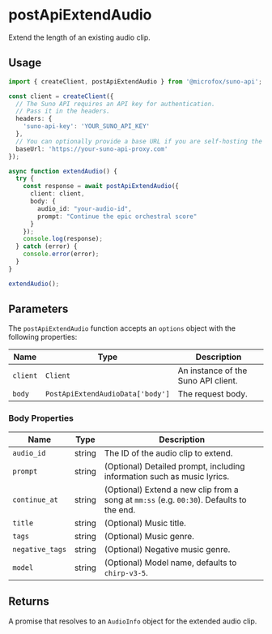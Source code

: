 # postApiExtendAudio

Extend the length of an existing audio clip.

## Usage

```typescript
import { createClient, postApiExtendAudio } from '@microfox/suno-api';

const client = createClient({
  // The Suno API requires an API key for authentication.
  // Pass it in the headers.
  headers: {
    'suno-api-key': 'YOUR_SUNO_API_KEY'
  },
  // You can optionally provide a base URL if you are self-hosting the API
  baseUrl: 'https://your-suno-api-proxy.com'
});

async function extendAudio() {
  try {
    const response = await postApiExtendAudio({
      client: client,
      body: {
        audio_id: "your-audio-id",
        prompt: "Continue the epic orchestral score"
      }
    });
    console.log(response);
  } catch (error) {
    console.error(error);
  }
}

extendAudio();
```

## Parameters

The `postApiExtendAudio` function accepts an `options` object with the following properties:

| Name     | Type                                     | Description                                |
| -------- | ---------------------------------------- | ------------------------------------------ |
| `client` | `Client`                                 | An instance of the Suno API client.        |
| `body`   | `PostApiExtendAudioData['body']`         | The request body.                          |

### Body Properties

| Name          | Type   | Description                                                                          |
| ------------- | ------ | ------------------------------------------------------------------------------------ |
| `audio_id`    | string | The ID of the audio clip to extend.                                                  |
| `prompt`      | string | (Optional) Detailed prompt, including information such as music lyrics.              |
| `continue_at` | string | (Optional) Extend a new clip from a song at `mm:ss` (e.g. `00:30`). Defaults to the end. |
| `title`       | string | (Optional) Music title.                                                              |
| `tags`        | string | (Optional) Music genre.                                                              |
| `negative_tags` | string | (Optional) Negative music genre.                                                     |
| `model`       | string | (Optional) Model name, defaults to `chirp-v3-5`.                                     |

## Returns

A promise that resolves to an `AudioInfo` object for the extended audio clip. 